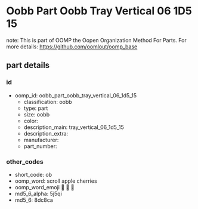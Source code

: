# Oobb Part Oobb Tray Vertical 06 1D5 15  

note: This is part of OOMP the Oopen Organization Method For Parts. For more details: https://github.com/oomlout/oomp_base

##  part details





### id
* oomp_id: oobb_part_oobb_tray_vertical_06_1d5_15
  * classification: oobb
  * type: part
  * size: oobb
  * color: 
  * description_main: tray_vertical_06_1d5_15
  * description_extra: 
  * manufacturer: 
  * part_number: 

### other_codes
* short_code: ob
* oomp_word: scroll apple cherries
* oomp_word_emoji :scroll: :apple: :cherries:
* md5_6_alpha: 5j5qi
* md5_6: 8dc8ca
